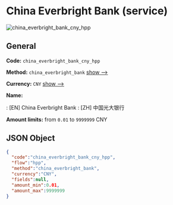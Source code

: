 
# China Everbright Bank (service) 
![china_everbright_bank_cny_hpp](https://static.openfintech.io/payment_methods/china_everbright_bank_cny_hpp/logo.svg?w=400&c=v0.59.26#w200)  

## General 
 
**Code:** `china_everbright_bank_cny_hpp` 
 
**Method:** `china_everbright_bank` 
 [show -->](/payment-methods/china_everbright_bank/) 
 
**Currency:** `CNY` [show -->](/currencies/CNY/) 
 
**Name:** 
 
:	[EN] China Everbright Bank 
:	[ZH] 中国光大银行 
 
**Amount limits:** from `0.01` to `9999999` CNY 

## JSON Object 

```json
{
  "code":"china_everbright_bank_cny_hpp",
  "flow":"hpp",
  "method":"china_everbright_bank",
  "currency":"CNY",
  "fields":null,
  "amount_min":0.01,
  "amount_max":9999999
}
```  
